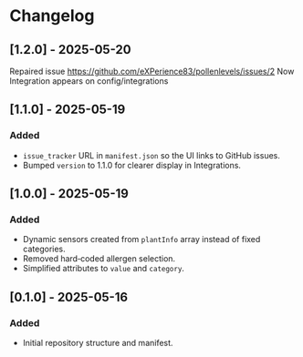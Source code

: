 # Changelog

## [1.2.0] - 2025-05-20
Repaired issue https://github.com/eXPerience83/pollenlevels/issues/2
Now Integration appears on config/integrations

## [1.1.0] - 2025-05-19
### Added
- `issue_tracker` URL in `manifest.json` so the UI links to GitHub issues.
- Bumped `version` to 1.1.0 for clearer display in Integrations.

## [1.0.0] - 2025-05-19
### Added
- Dynamic sensors created from `plantInfo` array instead of fixed categories.
- Removed hard‑coded allergen selection.
- Simplified attributes to `value` and `category`.

## [0.1.0] - 2025-05-16
### Added
- Initial repository structure and manifest.
